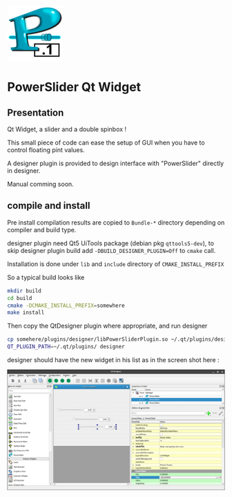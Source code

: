 ![alt text][logo]
# PowerSlider Qt Widget
## Presentation
Qt Widget, a slider and a double spinbox !

This small piece of code can ease the setup of GUI when you have to control floating pint values.

A designer plugin is provided to design interface with "PowerSlider" directly in designer.

Manual comming soon.

## compile and install
Pre install compilation results are copied to `Bundle-*` directory depending on compiler and build type.

designer plugin need Qt5 UiTools package (debian pkg `qttools5-dev`), to skip designer plugin build add `-DBUILD_DESIGNER_PLUGIN=Off` to `cmake` call.

Installation is done under `lib` and `include` directory of `CMAKE_INSTALL_PREFIX`

So a typical build looks like 
```sh
mkdir build
cd build
cmake -DCMAKE_INSTALL_PREFIX=somewhere
make install
```
Then copy the QtDesigner plugin where appropriate, and run designer
```sh
cp somehere/plugins/designer/libPowerSliderPlugin.so ~/.qt/plugins/designer/
QT_PLUGIN_PATH=~/.qt/plugins/ designer
```

designer should have the new widget in his list as in the screen shot here :

![alt text][designer]

[designer]: ./doc/designer.png "designer screenshot"
[logo]: ./assets/icon.svg "PowerSlider logo"
